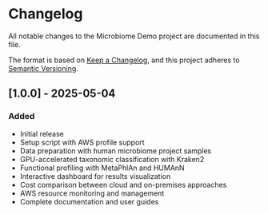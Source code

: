 # Changelog

All notable changes to the Microbiome Demo project are documented in this file.

The format is based on [Keep a Changelog](https://keepachangelog.com/en/1.1.0/),
and this project adheres to [Semantic Versioning](https://semver.org/spec/v2.0.0.html).

## [1.0.0] - 2025-05-04

### Added
- Initial release
- Setup script with AWS profile support
- Data preparation with human microbiome project samples
- GPU-accelerated taxonomic classification with Kraken2
- Functional profiling with MetaPhlAn and HUMAnN
- Interactive dashboard for results visualization
- Cost comparison between cloud and on-premises approaches
- AWS resource monitoring and management
- Complete documentation and user guides